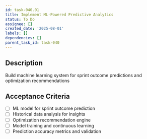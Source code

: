 ```yaml
---
id: task-040.01
title: Implement ML-Powered Predictive Analytics
status: To Do
assignee: []
created_date: '2025-08-01'
labels: []
dependencies: []
parent_task_id: task-040
---
```


## Description

Build machine learning system for sprint outcome predictions and optimization recommendations

## Acceptance Criteria

- [ ] ML model for sprint outcome prediction
- [ ] Historical data analysis for insights
- [ ] Optimization recommendation engine
- [ ] Model training and continuous learning
- [ ] Prediction accuracy metrics and validation
